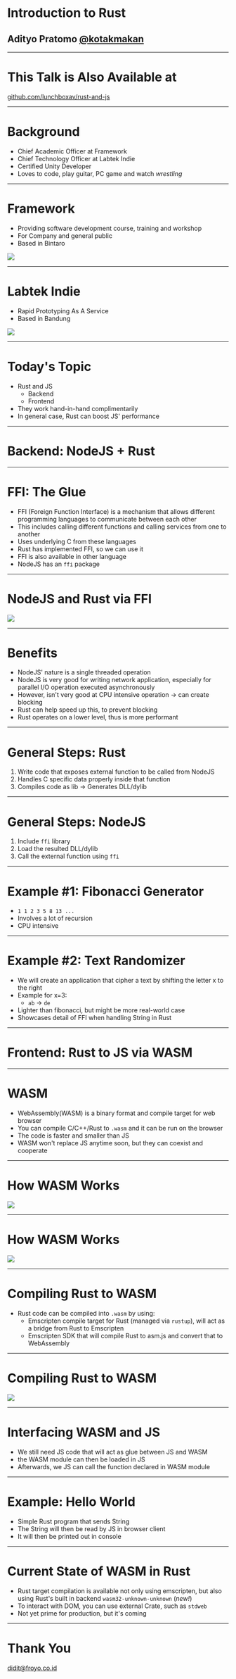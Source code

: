 # Introduction to Rust

## Adityo Pratomo [@kotakmakan](http://www.twitter.com/kotakmakan)

---

# This Talk is Also Available at

[github.com/lunchboxav/rust-and-js](https://github.com/lunchboxav/rust-and-js)

---

# Background

- Chief Academic Officer at Framework
- Chief Technology Officer at Labtek Indie
- Certified Unity Developer
- Loves to code, play guitar, PC game and watch *wrestling*

---

# Framework

- Providing software development course, training and workshop
- For Company and general public
- Based in Bintaro

![](https://scontent.cdninstagram.com/t51.2885-19/s150x150/12501964_776556112474284_1583292585_a.jpg)

---

# Labtek Indie

- Rapid Prototyping As A Service
- Based in Bandung

![](https://d1qb2nb5cznatu.cloudfront.net/startups/i/321497-a83fd6324ed6c76e05dc137012e59bef-medium_jpg.jpg?buster=1389436901)

---

# Today's Topic

- Rust and JS
    + Backend
    + Frontend
- They work hand-in-hand complimentarily
- In general case, Rust can boost JS' performance    

---

# Backend: NodeJS + Rust

---

# FFI: The Glue

- FFI (Foreign Function Interface) is a mechanism that allows different programming languages to communicate between each other
- This includes calling different functions and calling services from one to another
- Uses underlying C from these languages
- Rust has implemented FFI, so we can use it
- FFI is also available in other language
- NodeJS has an `ffi` package

---

# NodeJS and Rust via FFI

![](https://lh3.googleusercontent.com/-V1AhzICeGPi2Oju6fKBdre8904FSwTUGnrksE_niR3FrLCbGLStaar0cL1oeIfctVYWLo1uJbN2rFAyqymy=w1651-h889)

---

# Benefits

- NodeJS' nature is a single threaded operation
- NodeJS is very good for writing network application, especially for parallel I/O operation executed asynchronously
- However, isn't very good at CPU intensive operation -> can create blocking
- Rust can help speed up this, to prevent blocking
- Rust operates on a lower level, thus is more performant

---

# General Steps: Rust

1. Write code that exposes external function to be called from NodeJS
2. Handles C specific data properly inside that function
3. Compiles code as lib -> Generates DLL/dylib

---

# General Steps: NodeJS

1. Include `ffi` library
2. Load the resulted DLL/dylib
3. Call the external function using `ffi`

---

# Example #1: Fibonacci Generator

- `1 1 2 3 5 8 13 ...`
- Involves a lot of recursion
- CPU intensive

---

# Example #2: Text Randomizer

- We will create an application that cipher a text by shifting the letter x to the right
- Example for x=3: 
    + `ab` -> `de`
- Lighter than fibonacci, but might be more real-world case
- Showcases detail of FFI when handling String in Rust

---

# Frontend: Rust to JS via WASM

---

# WASM

- WebAssembly(WASM) is a binary format and compile target for web browser
- You can compile C/C++/Rust to `.wasm` and it can be run on the browser
- The code is faster and smaller than JS
- WASM won't replace JS anytime soon, but they can coexist and cooperate

---

# How WASM Works

![](https://2r4s9p1yi1fa2jd7j43zph8r-wpengine.netdna-ssl.com/files/2017/02/04-01-langs09.png)

---

# How WASM Works

![](https://2r4s9p1yi1fa2jd7j43zph8r-wpengine.netdna-ssl.com/files/2017/02/04-02-langs08.png)

---

# Compiling Rust to WASM

- Rust code can be compiled into `.wasm` by using:
    + Emscripten compile target for Rust (managed via `rustup`), will act as a bridge from Rust to Emscripten
    + Emscripten SDK that will compile Rust to asm.js and convert that to WebAssembly

---

# Compiling Rust to WASM

![](https://2r4s9p1yi1fa2jd7j43zph8r-wpengine.netdna-ssl.com/files/2017/02/04-03-toolchain07.png)

---

# Interfacing WASM and JS

- We still need JS code that will act as glue between JS and WASM
- the WASM module can then be loaded in JS
- Afterwards, we JS can call the function declared in WASM module

---

# Example: Hello World

- Simple Rust program that sends String
- The String will then be read by JS in browser client
- It will then be printed out in console

---

# Current State of WASM in Rust

- Rust target compilation is available not only using emscripten, but also using Rust's built in backend `wasm32-unknown-unknown` (*new!*)
- To interact with DOM, you can use external Crate, such as `stdweb`
- Not yet prime for production, but it's coming

---

# Thank You

[didit@froyo.co.id](didit@froyo.co.id)


